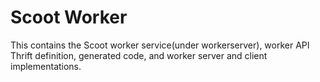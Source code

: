 # Scoot Worker

This contains the Scoot worker service(under workerserver), worker API Thrift definition, generated code, and worker server and client implementations.
